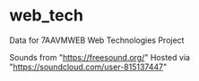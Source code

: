 # web_tech
Data for 7AAVMWEB Web Technologies Project

Sounds from "https://freesound.org/"
Hosted via "https://soundcloud.com/user-815137447"
